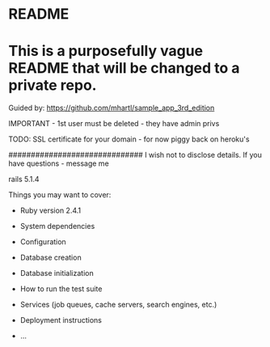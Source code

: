 # README
# This is a purposefully vague README that will be changed to a private repo.

Guided by:
https://github.com/mhartl/sample_app_3rd_edition

IMPORTANT - 1st user must be deleted - they have admin privs


TODO:
SSL certificate for your domain - for now piggy back on heroku's

##############################
I wish not to disclose details.
If you have questions -  message me

rails 5.1.4



Things you may want to cover:

* Ruby version 2.4.1

* System dependencies

* Configuration

* Database creation

* Database initialization

* How to run the test suite

* Services (job queues, cache servers, search engines, etc.)

* Deployment instructions

* ...
